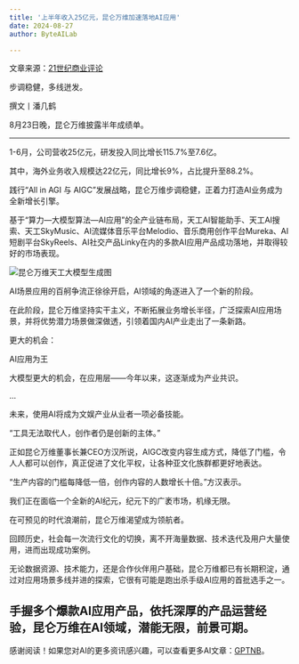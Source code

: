 ```yaml
---
title: '上半年收入25亿元，昆仑万维加速落地AI应用'
date: 2024-08-27
author: ByteAILab

---
```


文章来源：[21世纪商业评论](https://mp.weixin.qq.com/s/jYXIGkt2WUcT3DHlDabuhg)

步调稳健，多线迸发。

撰文丨潘几鹤

8月23日晚，昆仑万维披露半年成绩单。

---


1-6月，公司营收25亿元，研发投入同比增长115.7%至7.6亿。

其中，海外业务收入规模达22亿元，同比增长9%，占比提升至88.2%。

践行“All in AGI 与 AIGC”发展战略，昆仑万维步调稳健，正着力打造AI业务成为全新增长引擎。

基于“算力—大模型算法—AI应用”的全产业链布局，天工AI智能助手、天工AI搜索、天工SkyMusic、AI流媒体音乐平台Melodio、音乐商用创作平台Mureka、AI短剧平台SkyReels、AI社交产品Linky在内的多款AI应用产品成功落地，并取得较好的市场表现。

![昆仑万维天工大模型生成图](http://www.jesonc.com/FiTjTZ3C3rgoEu_D_VyWEE8e5wLT)

AI场景应用的百舸争流正徐徐开启，AI领域的角逐进入了一个新的阶段。

在此阶段，昆仑万维坚持实干主义，不断拓展业务增长半径，广泛探索AI应用场景，并将优势潜力场景做深做透，引领着国内AI产业走出了一条新路。

更大的机会：

AI应用为王

大模型更大的机会，在应用层——今年以来，这逐渐成为产业共识。

...

未来，使用AI将成为文娱产业从业者一项必备技能。

“工具无法取代人，创作者仍是创新的主体。”

正如昆仑万维董事长兼CEO方汉所说，AIGC改变内容生成方式，降低了门槛，令人人都可以创作，真正促进了文化平权，让各种亚文化族群都更好地表达。

“生产内容的门槛每降低一倍，创作内容的人数增长十倍。”方汉表示。

我们正在面临一个全新的AI纪元，纪元下的广袤市场，机缘无限。

在可预见的时代浪潮前，昆仑万维渴望成为领航者。

回顾历史，社会每一次流行文化的切换，离不开海量数据、技术迭代及用户大量使用，进而出现成功案例。

无论数据资源、技术能力，还是合作伙伴用户基础，昆仑万维都已有长期积淀，通过对应用场景多线并进的探索，它很有可能是跑出杀手级AI应用的首批选手之一。

手握多个爆款AI应用产品，依托深厚的产品运营经验，昆仑万维在AI领域，潜能无限，前景可期。
---
感谢阅读！如果您对AI的更多资讯感兴趣，可以查看更多AI文章：[GPTNB](https://gptnb.com)。
